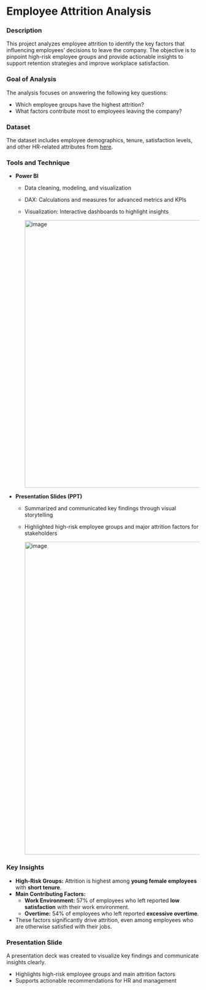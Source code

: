 # Employee Attrition Analysis
### Description
This project analyzes employee attrition to identify the key factors that influencing employees’ decisions to leave the company. The objective is to pinpoint high-risk employee groups and provide actionable insights to support retention strategies and improve workplace satisfaction.
### Goal of Analysis
The analysis focuses on answering the following key questions:
- Which employee groups have the highest attrition?
- What factors contribute most to employees leaving the company?
### Dataset
The dataset includes employee demographics, tenure, satisfaction levels, and other HR-related attributes from [here](https://www.kaggle.com/datasets/pavansubhasht/ibm-hr-analytics-attrition-dataset).
### Tools and Technique
- **Power BI**
   - Data cleaning, modeling, and visualization
   - DAX: Calculations and measures for advanced metrics and KPIs  
   - Visualization: Interactive dashboards to highlight insights
     
     <img width="1257" height="698" alt="image" src="https://github.com/user-attachments/assets/832f228c-3c9a-4994-9196-7c2c8cfc5bcc" />

- **Presentation Slides (PPT)**
  - Summarized and communicated key findings through visual storytelling  
  - Highlighted high-risk employee groups and major attrition factors for stakeholders

    <img width="1446" height="816" alt="image" src="https://github.com/user-attachments/assets/25b11ea2-2154-4890-965e-9c403ed42ae6" />

### Key Insights
- **High-Risk Groups:** Attrition is highest among **young female employees** with **short tenure**.  
- **Main Contributing Factors:**  
  - **Work Environment:** 57% of employees who left reported **low satisfaction** with their work environment.  
  - **Overtime:** 54% of employees who left reported **excessive overtime**.  
- These factors significantly drive attrition, even among employees who are otherwise satisfied with their jobs.
### Presentation Slide
A presentation deck was created to visualize key findings and communicate insights clearly.  
- Highlights high-risk employee groups and main attrition factors  
- Supports actionable recommendations for HR and management
